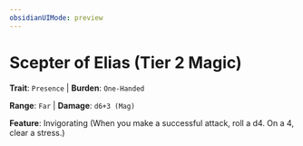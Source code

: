 ```yaml
---
obsidianUIMode: preview
---
```

# Scepter of Elias (Tier 2 Magic)

**Trait**: `Presence` | **Burden**: `One-Handed`

**Range**: `Far` | **Damage**: `d6+3 (Mag)`

**Feature**: Invigorating (When you make a successful attack, roll a d4. On a 4, clear a stress.)